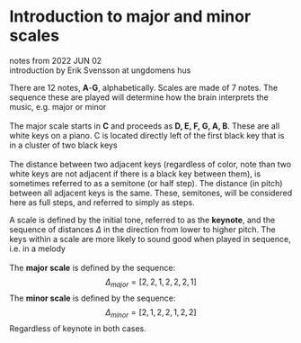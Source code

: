 # Introduction to major and minor scales
notes from 2022 JUN 02 <br/>
introduction by Erik Svensson at ungdomens hus<br/>

There are 12 notes, **A**-**G**, alphabetically. Scales are made of 7 notes. The sequence these are played will determine how the brain interprets the music, e.g. major or minor <br/><br/>
The major scale starts in **C** and proceeds as **D, E, F, G, A, B**. These are all white keys on a piano. C is located directly left of the first black key that is in a cluster of two black keys <br/><br/>
The distance between two adjacent keys (regardless of color, note than two white keys are not adjacent if there is a black key between them), is sometimes referred to as a semitone (or half step). The distance (in pitch) between all adjacent keys is the same. These, semitones, will be considered here as full steps, and referred to simply as steps. <br/>

A scale is defined by the initial tone, referred to as the **keynote**, and the sequence of distances $\Delta$ in the direction from lower to higher pitch. The keys within a scale are more likely to sound good when played in sequence, i.e. in a melody <br/><br/>
The **major scale** is defined by the sequence:   
$$\Delta_{major}=\left[2,2,1,2,2,2,1\right]$$
The **minor scale** is defined by the sequence:   
$$\Delta_{minor}=\left[2,1,2,2,1,2,2\right]$$
Regardless of keynote in both cases. <br/>


